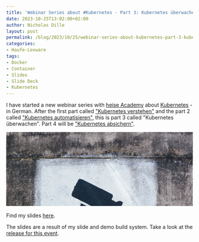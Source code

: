```yaml
---
title: 'Webinar Series about #Kubernetes - Part 3: Kubernetes überwachen (German)'
date: 2023-10-25T13:02:00+02:00
author: Nicholas Dille
layout: post
permalink: /blog/2023/10/25/webinar-series-about-kubernetes-part-3-kubernetes-ueberwachen/
categories:
- Haufe-Lexware
tags:
- Docker
- Container
- Slides
- Slide Deck
- Kubernetes
---
```

I have started a new webinar series with [heise Academy](https://heise-academy.de/) about [Kubernetes](https://heise-academy.de/webinare/kubernetes1023) - in German. After the first part called ["Kubernetes verstehen"](/blog/2023/10/11/webinar-series-about-kubernetes-part-1-kubernetes-verstehen/) and the part 2 called ["Kubernetes automatisieren"](/blog/2023/10/18/webinar-series-about-kubernetes-part-2-kubernetes-automatisieren/), this is part 3 called "Kubernetes überwachen". Part 4 will be ["Kubernetes absichern"](/blog/2023/11/03/webinar-series-about-kubernetes-part-4-kubernetes-absichern/).

<img src="/media/2023/10/tobias-tullius-Q2-EQDwxFtw-unsplash.jpg" style="object-fit: cover; object-position: center 45%; width: 100%; height: 200px;" />

<!--more-->

Find my slides [here](/slides/2023-10-25/heise-Kubernetes-ueberwachen.html).

The slides are a result of my slide and demo build system. Take a look at the [release for this event](https://github.com/nicholasdille/container-slides/releases/tag/20231025).